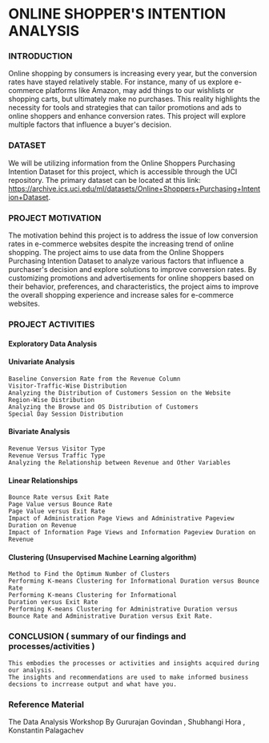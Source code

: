 

# ONLINE SHOPPER'S INTENTION ANALYSIS

### INTRODUCTION

Online shopping by consumers is increasing every year, but the conversion rates have stayed relatively stable. For instance, many of us explore e-commerce platforms like Amazon, may add things to our wishlists or shopping carts, but ultimately make no purchases. This reality highlights the necessity for tools and strategies that can tailor promotions and ads to online shoppers and enhance conversion rates. This project will explore multiple factors that influence a buyer's decision.


### DATASET

We will be utilizing information from the Online Shoppers Purchasing Intention Dataset for this project, which is accessible through the UCI repository. The primary dataset can be located at this link: https://archive.ics.uci.edu/ml/datasets/Online+Shoppers+Purchasing+Intention+Dataset.


### PROJECT MOTIVATION

The motivation behind this project is to address the issue of low conversion rates in e-commerce websites despite the increasing trend of online shopping. The project aims to use data from the Online Shoppers Purchasing Intention Dataset to analyze various factors that influence a purchaser's decision and explore solutions to improve conversion rates. By customizing promotions and advertisements for online shoppers based on their behavior, preferences, and characteristics, the project aims to improve the overall shopping experience and increase sales for e-commerce websites.


### PROJECT ACTIVITIES
#### Exploratory Data Analysis

#### Univariate Analysis
    Baseline Conversion Rate from the Revenue Column 
    Visitor-Traffic-Wise Distribution
    Analyzing the Distribution of Customers Session on the Website 
    Region-Wise Distribution
    Analyzing the Browse and OS Distribution of Customers  
    Special Day Session Distribution  

#### Bivariate Analysis
    Revenue Versus Visitor Type  
    Revenue Versus Traffic Type  
    Analyzing the Relationship between Revenue and Other Variables  

#### Linear Relationships
    Bounce Rate versus Exit Rate  
    Page Value versus Bounce Rate 
    Page Value versus Exit Rate
    Impact of Administration Page Views and Administrative Pageview Duration on Revenue
    Impact of Information Page Views and Information Pageview Duration on Revenue  

#### Clustering (Unsupervised Machine Learning algorithm)
    Method to Find the Optimum Number of Clusters
    Performing K-means Clustering for Informational Duration versus Bounce Rate
    Performing K-means Clustering for Informational
    Duration versus Exit Rate
    Performing K-means Clustering for Administrative Duration versus Bounce Rate and Administrative Duration versus Exit Rate.
    
### CONCLUSION ( summary of our findings and processes/activities )
    This embodies the processes or activities and insights acquired during our analysis.
    The insights and recommendations are used to make informed business decsions to incrrease output and what have you.

### Reference Material
The Data Analysis Workshop
By Gururajan Govindan , Shubhangi Hora , Konstantin Palagachev










